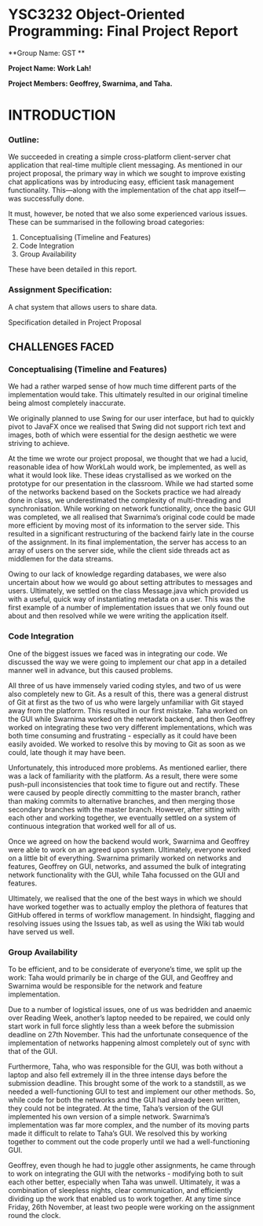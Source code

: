# YSC3232 Object-Oriented Programming: Final Project Report

**Group Name: GST **

**Project Name: Work Lah!**

**Project Members: Geoffrey, Swarnima, and Taha.**

  

# INTRODUCTION

### Outline:

We succeeded in creating a simple cross-platform client-server chat application that real-time multiple client messaging. As mentioned in our project proposal, the primary way in which we sought to improve existing chat applications was by introducing easy, efficient task management functionality. This—along with the implementation of the chat app itself—was successfully done.

It must, however, be noted that we also some experienced various issues. These can be summarised in the following broad categories: 

1. Conceptualising (Timeline and Features) 
2. Code Integration 
3. Group Availability 

These have been detailed in this report.

### Assignment Specification: 

A chat system that allows users to share data.

 

Specification detailed in Project Proposal


## CHALLENGES FACED

### Conceptualising (Timeline and Features)

We had a rather warped sense of how much time different parts of the implementation would take. This ultimately resulted in our original timeline being almost completely inaccurate. 

We originally planned to use Swing for our user interface, but had to quickly pivot to JavaFX once we realised that Swing did not support rich text and images, both of which were essential for the design aesthetic we were striving to achieve. 

At the time we wrote our project proposal, we thought that we had a lucid, reasonable idea of how WorkLah would work, be implemented, as well as what it would look like. These ideas crystallised as we worked on the prototype for our presentation in the classroom. While we had started some of the networks backend based on the Sockets practice we had already done in class, we underestimated the complexity of multi-threading and synchronisation. While working on network functionality, once the basic GUI was completed, we all realised that Swarnima’s original code could be made more efficient by moving most of its information to the server side. This resulted in a significant restructuring of the backend fairly late in the course of the assignment. In its final implementation, the server has access to an array of users on the server side, while the client side threads act as middlemen for the data streams.

Owing to our lack of knowledge regarding databases, we were also uncertain about how we would go about setting attributes to messages and users. Ultimately, we settled on the class Message.java which provided us with a useful, quick way of instantiating metadata on a user. This was the first example of a number of implementation issues that we only found out about and then resolved while we were writing the application itself.

### Code Integration

One of the biggest issues we faced was in integrating our code. We discussed the way we were going to implement our chat app in a detailed manner well in advance, but this caused problems. 

All three of us have immensely varied coding styles, and two of us were also completely new to Git. As a result of this, there was a general distrust of Git at first as the two of us who were largely unfamiliar with Git stayed away from the platform. This resulted in our first mistake. Taha worked on the GUI while Swarnima worked on the network backend, and then Geoffrey worked on integrating these two very different implementations, which was both time consuming and frustrating - especially as it could have been easily avoided. We worked to resolve this by moving to Git as soon as we could, late though it may have been. 

Unfortunately, this introduced more problems. As mentioned earlier, there was a lack of familiarity with the platform. As a result, there were some push-pull inconsistencies that took time to figure out and rectify. These were caused by people directly committing to the master branch, rather than making commits to alternative branches, and then merging those secondary branches with the master branch. However, after sitting with each other and working together, we eventually settled on a system of continuous integration that worked well for all of us.

Once we agreed on how the backend would work, Swarnima and Geoffrey were able to work on an agreed upon system. Ultimately, everyone worked on a little bit of everything. Swarnima primarily worked on networks and features, Geoffrey on GUI, networks, and assumed the bulk of integrating network functionality with the GUI, while Taha focussed on the GUI and features. 

Ultimately, we realised that the one of the best ways in which we should have worked together was to actually employ the plethora of features that GitHub offered in terms of workflow management. In hindsight, flagging and resolving issues using the Issues tab, as well as using the Wiki tab would have served us well.

### Group Availability

To be efficient, and to be considerate of everyone’s time, we split up the work: Taha would primarily be in charge of the GUI, and Geoffrey and Swarnima would be responsible for the network and feature implementation. 

Due to a number of logistical issues, one of us was bedridden and anaemic over Reading Week, another’s laptop needed to be repaired, we could only start work in full force slightly less than a week before the submission deadline on 27th November. This had the unfortunate consequence of the implementation of networks happening almost completely out of sync with that of the GUI. 

Furthermore, Taha, who was responsible for the GUI, was both without a laptop and also fell extremely ill in the three intense days before the submission deadline. This brought some of the work to a standstill, as we needed a well-functioning GUI to test and implement our other methods. So, while code for both the networks and the GUI had already been written, they could not be integrated. At the time, Taha’s version of the GUI implemented his own version of a simple network. Swarnima’s implementation was far more complex, and the number of its moving parts made it difficult to relate to Taha’s GUI. We resolved this by working together to comment out the code properly until we had a well-functioning GUI. 

Geoffrey, even though he had to juggle other assignments, he came through to work on integrating the GUI with the networks - modifying both to suit each other better, especially when Taha was unwell. Ultimately, it was a combination of sleepless nights, clear communication, and efficiently dividing up the work that enabled us to work together. At any time since Friday, 26th November, at least two people were working on the assignment round the clock. 
